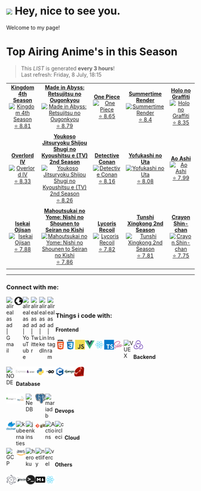 <h1><img src="https://emojis.slackmojis.com/emojis/images/1531849430/4246/blob-sunglasses.gif?1531849430" width="30"/> Hey, nice to see you.</h1>


<p>Welcome to my page!</p>

# Top Airing Anime's in this Season
> This <i>LIST</i> is generated <b>every 3 hours</b>!</br>Last refresh: Friday, 8 July, 18:15<br /></p>

|   |   |   |   |  |
| :---:         |     :---:      |          :---: | :---:         |     :---:      |
|[**Kingdom 4th Season** ![Kingdom 4th Season](https:&#x2F;&#x2F;cdn.myanimelist.net&#x2F;images&#x2F;anime&#x2F;1566&#x2F;122794.jpg?s&#x3D;1dd290c4b0bc3df1083c456064109e2f)  :star:  8.81 ](https:&#x2F;&#x2F;myanimelist.net&#x2F;anime&#x2F;50160&#x2F;Kingdom_4th_Season) |[**Made in Abyss: Retsujitsu no Ougonkyou** ![Made in Abyss: Retsujitsu no Ougonkyou](https:&#x2F;&#x2F;cdn.myanimelist.net&#x2F;images&#x2F;anime&#x2F;1864&#x2F;122519.jpg?s&#x3D;17612a9ecb307994db4ced0a85774a37)  :star:  8.79 ](https:&#x2F;&#x2F;myanimelist.net&#x2F;anime&#x2F;41084&#x2F;Made_in_Abyss__Retsujitsu_no_Ougonkyou) |[**One Piece** ![One Piece](https:&#x2F;&#x2F;cdn.myanimelist.net&#x2F;images&#x2F;anime&#x2F;6&#x2F;73245.jpg?s&#x3D;f792b8c9e28534ae455d06b15e686a14)  :star:  8.65 ](https:&#x2F;&#x2F;myanimelist.net&#x2F;anime&#x2F;21&#x2F;One_Piece) |[**Summertime Render** ![Summertime Render](https:&#x2F;&#x2F;cdn.myanimelist.net&#x2F;images&#x2F;anime&#x2F;1120&#x2F;120796.jpg?s&#x3D;a52ff27a36d2c027953221d2627c898e)  :star:  8.4 ](https:&#x2F;&#x2F;myanimelist.net&#x2F;anime&#x2F;47194&#x2F;Summertime_Render) |[**Holo no Graffiti** ![Holo no Graffiti](https:&#x2F;&#x2F;cdn.myanimelist.net&#x2F;images&#x2F;anime&#x2F;1259&#x2F;110227.jpg?s&#x3D;08c77f58ab974a8fc36af5e2eac9040a)  :star:  8.35 ](https:&#x2F;&#x2F;myanimelist.net&#x2F;anime&#x2F;44042&#x2F;Holo_no_Graffiti) |
|[**Overlord IV** ![Overlord IV](https:&#x2F;&#x2F;cdn.myanimelist.net&#x2F;images&#x2F;anime&#x2F;1530&#x2F;120110.jpg?s&#x3D;9b3fb5bfd6e183b3482cd6e245e9270a)  :star:  8.33 ](https:&#x2F;&#x2F;myanimelist.net&#x2F;anime&#x2F;48895&#x2F;Overlord_IV) |[**Youkoso Jitsuryoku Shijou Shugi no Kyoushitsu e (TV) 2nd Season** ![Youkoso Jitsuryoku Shijou Shugi no Kyoushitsu e (TV) 2nd Season](https:&#x2F;&#x2F;cdn.myanimelist.net&#x2F;images&#x2F;anime&#x2F;1010&#x2F;124180.jpg?s&#x3D;84b66443952abe4eec1c49804f3b7661)  :star:  8.26 ](https:&#x2F;&#x2F;myanimelist.net&#x2F;anime&#x2F;51096&#x2F;Youkoso_Jitsuryoku_Shijou_Shugi_no_Kyoushitsu_e_TV_2nd_Season) |[**Detective Conan** ![Detective Conan](https:&#x2F;&#x2F;cdn.myanimelist.net&#x2F;images&#x2F;anime&#x2F;7&#x2F;75199.jpg?s&#x3D;529dd40c117676c23a713a83ffc0a87f)  :star:  8.16 ](https:&#x2F;&#x2F;myanimelist.net&#x2F;anime&#x2F;235&#x2F;Detective_Conan) |[**Yofukashi no Uta** ![Yofukashi no Uta](https:&#x2F;&#x2F;cdn.myanimelist.net&#x2F;images&#x2F;anime&#x2F;1045&#x2F;123711.jpg?s&#x3D;219e38cd932e0903e083200cdfea4470)  :star:  8.08 ](https:&#x2F;&#x2F;myanimelist.net&#x2F;anime&#x2F;50346&#x2F;Yofukashi_no_Uta) |[**Ao Ashi** ![Ao Ashi](https:&#x2F;&#x2F;cdn.myanimelist.net&#x2F;images&#x2F;anime&#x2F;1731&#x2F;120871.jpg?s&#x3D;6389454dbb888aabf03471d299e57b96)  :star:  7.99 ](https:&#x2F;&#x2F;myanimelist.net&#x2F;anime&#x2F;49052&#x2F;Ao_Ashi) |
|[**Isekai Ojisan** ![Isekai Ojisan](https:&#x2F;&#x2F;cdn.myanimelist.net&#x2F;images&#x2F;anime&#x2F;1045&#x2F;124347.jpg?s&#x3D;563143fbde54991f41e71a7df0e898aa)  :star:  7.88 ](https:&#x2F;&#x2F;myanimelist.net&#x2F;anime&#x2F;49220&#x2F;Isekai_Ojisan) |[**Mahoutsukai no Yome: Nishi no Shounen to Seiran no Kishi** ![Mahoutsukai no Yome: Nishi no Shounen to Seiran no Kishi](https:&#x2F;&#x2F;cdn.myanimelist.net&#x2F;images&#x2F;anime&#x2F;1454&#x2F;117626.jpg?s&#x3D;8a7f21b432806bcf6f8a3412af7c8937)  :star:  7.86 ](https:&#x2F;&#x2F;myanimelist.net&#x2F;anime&#x2F;48438&#x2F;Mahoutsukai_no_Yome__Nishi_no_Shounen_to_Seiran_no_Kishi) |[**Lycoris Recoil** ![Lycoris Recoil](https:&#x2F;&#x2F;cdn.myanimelist.net&#x2F;images&#x2F;anime&#x2F;1270&#x2F;121838.jpg?s&#x3D;b8219a83d227e723670b4c6d00559dec)  :star:  7.82 ](https:&#x2F;&#x2F;myanimelist.net&#x2F;anime&#x2F;50709&#x2F;Lycoris_Recoil) |[**Tunshi Xingkong 2nd Season** ![Tunshi Xingkong 2nd Season](https:&#x2F;&#x2F;cdn.myanimelist.net&#x2F;images&#x2F;anime&#x2F;1341&#x2F;120304.jpg?s&#x3D;a0e9de7d8b0ebf211f2bcb52e024625a)  :star:  7.81 ](https:&#x2F;&#x2F;myanimelist.net&#x2F;anime&#x2F;49571&#x2F;Tunshi_Xingkong_2nd_Season) |[**Crayon Shin-chan** ![Crayon Shin-chan](https:&#x2F;&#x2F;cdn.myanimelist.net&#x2F;images&#x2F;anime&#x2F;10&#x2F;59897.jpg?s&#x3D;dcf5f566786bb2ee9b939a73322bcdfe)  :star:  7.75 ](https:&#x2F;&#x2F;myanimelist.net&#x2F;anime&#x2F;966&#x2F;Crayon_Shin-chan) |



---
### Connect with me:

[<img align="left" alt="alirealasad | Gmail" width="22px" src="https://cdn.jsdelivr.net/npm/simple-icons@v3/icons/gmail.svg" />][email]
[<img align="left" alt="asadali.netlify.app" width="22px" src="https://raw.githubusercontent.com/iconic/open-iconic/master/svg/globe.svg" />][website]
[<img align="left" alt="alirealasad | YouTube" width="22px" src="https://cdn.jsdelivr.net/npm/simple-icons@v3/icons/youtube.svg" />][youtube]
[<img align="left" alt="alirealasad | Twitter" width="22px" src="https://cdn.jsdelivr.net/npm/simple-icons@v3/icons/twitter.svg" />][twitter]
[<img align="left" alt="alirealasad | LinkedIn" width="22px" src="https://cdn.jsdelivr.net/npm/simple-icons@v3/icons/linkedin.svg" />][linkedin]
[<img align="left" alt="alirealasad | Instagram" width="22px" src="https://cdn.jsdelivr.net/npm/simple-icons@v3/icons/instagram.svg" />][instagram]

<br />

### Things i code with:
#### Frontend

[<img align="left" alt="HTML5" width="26px" src="https://raw.githubusercontent.com/github/explore/80688e429a7d4ef2fca1e82350fe8e3517d3494d/topics/html/html.png" />][htmlplaylist]
[<img align="left" alt="CSS3" width="26px" src="https://raw.githubusercontent.com/github/explore/80688e429a7d4ef2fca1e82350fe8e3517d3494d/topics/css/css.png" />][cssplaylist]
[<img align="left" alt="Javascript" width="26px" src="https://raw.githubusercontent.com/github/explore/80688e429a7d4ef2fca1e82350fe8e3517d3494d/topics/javascript/javascript.png" />][jsplaylist]
[<img align="left" alt="VUE" width="26px" src="https://raw.githubusercontent.com/github/explore/80688e429a7d4ef2fca1e82350fe8e3517d3494d/topics/vue/vue.png" />](https://vuejs.org/)
[<img align="left" alt="REACT" width="26px" src="https://raw.githubusercontent.com/github/explore/80688e429a7d4ef2fca1e82350fe8e3517d3494d/topics/react/react.png" />](https://reactjs.org/)
[<img align="left" alt="typescript" width="26px" src="https://raw.githubusercontent.com/github/explore/80688e429a7d4ef2fca1e82350fe8e3517d3494d/topics/typescript/typescript.png" />](https://www.typescriptlang.org/)
[<img align="left" alt="SCSS" width="26px" src="https://raw.githubusercontent.com/github/explore/80688e429a7d4ef2fca1e82350fe8e3517d3494d/topics/sass/sass.png" />](https://sass-lang.com/)
[<img align="left" alt="VUEX" width="26px" src="https://user-images.githubusercontent.com/7110136/29002857-9e802f08-7ab4-11e7-9c31-604b5d0d0c19.png" />](https://vuex.vuejs.org/)
[<img align="left" alt="REDUX" width="26px" src="https://raw.githubusercontent.com/github/explore/80688e429a7d4ef2fca1e82350fe8e3517d3494d/topics/redux/redux.png" />](https://redux.js.org/)
<br />

#### Backend

[<img align="left" alt="NODE" width="26px" src="https://avatars3.githubusercontent.com/u/9950313?s=200&v=4" />](https://nodejs.org/en/)
[<img align="left" alt="express" width="26px" src="https://raw.githubusercontent.com/github/explore/80688e429a7d4ef2fca1e82350fe8e3517d3494d/topics/express/express.png" />](https://www.express.com/)
[<img align="left" alt="elixir" width="26px" src="https://raw.githubusercontent.com/github/explore/d106aa3f6fa091ab80ab5c8cf0d931baff3caaea/topics/elixir/elixir.png" />](https://elixir-lang.org/getting-started/introduction.html)
[<img align="left" alt="python" width="26px" src="https://raw.githubusercontent.com/github/explore/80688e429a7d4ef2fca1e82350fe8e3517d3494d/topics/python/python.png" />](https://www.python.org/)
[<img align="left" alt="GO" width="26px" src="https://raw.githubusercontent.com/github/explore/80688e429a7d4ef2fca1e82350fe8e3517d3494d/topics/go/go.png" />](https://golang.org/)
[<img align="left" alt="C" width="26px" src="https://raw.githubusercontent.com/github/explore/80688e429a7d4ef2fca1e82350fe8e3517d3494d/topics/c/c.png" />](https://www.cprogramming.com/)
[<img align="left" alt="django" width="26px" src="https://raw.githubusercontent.com/github/explore/80688e429a7d4ef2fca1e82350fe8e3517d3494d/topics/django/django.png" />](https://www.djangoproject.com/)
[<img align="left" alt="ruby" width="26px" src="https://raw.githubusercontent.com/github/explore/80688e429a7d4ef2fca1e82350fe8e3517d3494d/topics/ruby/ruby.png" />](https://www.ruby-lang.org/en/)
<br />

#### Database

[<img align="left" alt="mongodb" width="26px" src="https://raw.githubusercontent.com/github/explore/80688e429a7d4ef2fca1e82350fe8e3517d3494d/topics/mongodb/mongodb.png" />](https://www.mongodb.com/)
[<img align="left" alt="mysql" width="26px" src="https://raw.githubusercontent.com/github/explore/80688e429a7d4ef2fca1e82350fe8e3517d3494d/topics/mysql/mysql.png" />](https://www.mysql.com/)
[<img align="left" alt="NeDB" width="26px" src="https://camo.githubusercontent.com/bed5a99a9fe4e543269919d65aea0910cc73ccad/687474703a2f2f692e696d6775722e636f6d2f394f31784846622e706e67" />](https://dbdb.io/db/nedb)
[<img align="left" alt="postgresql" width="26px" src="https://raw.githubusercontent.com/github/explore/80688e429a7d4ef2fca1e82350fe8e3517d3494d/topics/postgresql/postgresql.png" />](https://www.postgresql.org/)
[<img align="left" alt="mariadb" width="26px" src="https://avatars0.githubusercontent.com/u/4739304?s=200&v=4" />](https://mariadb.org/)
<br />

#### Devops

[<img align="left" alt="docker" width="26px" src="https://raw.githubusercontent.com/github/explore/80688e429a7d4ef2fca1e82350fe8e3517d3494d/topics/docker/docker.png" />](https://www.docker.com/)
[<img align="left" alt="kubernaties" width="26px" src="https://avatars3.githubusercontent.com/u/13629408?s=200&v=4" />](https://kubernetes.io/)
[<img align="left" alt="jenkins" width="26px" src="https://jenkins.io/sites/default/files/jenkins_logo.png" />](https://www.jenkins.io/)
[<img align="left" alt="git" width="26px" src="https://raw.githubusercontent.com/github/explore/80688e429a7d4ef2fca1e82350fe8e3517d3494d/topics/git/git.png" />][gitplaylist]
[<img align="left" alt="Actions" width="26px" src="https://avatars0.githubusercontent.com/u/44036562?s=200&v=4" />](https://github.com/features/actions)
[<img align="left" alt="circleci" width="26px" src="https://avatars2.githubusercontent.com/u/1231870?s=200&v=4" />](https://circleci.com/)
<br />

#### Cloud

[<img align="left" alt="GCP" width="26px" src="https://avatars0.githubusercontent.com/u/2810941?s=200&v=4" />](https://cloud.google.com/)
[<img align="left" alt="AWS" width="26px" src="https://raw.githubusercontent.com/github/explore/fbceb94436312b6dacde68d122a5b9c7d11f9524/topics/aws/aws.png" />](https://aws.amazon.com/)
[<img align="left" alt="heroku" width="26px" src="https://avatars3.githubusercontent.com/u/23211?s=200&v=4" />](http://www.heroku.com/)
[<img align="left" alt="netlify" width="26px" src="https://avatars0.githubusercontent.com/u/7892489?s=200&v=4" />](https://www.netlify.com/)
[<img align="left" alt="vercel" width="26px" src="https://avatars1.githubusercontent.com/u/14985020?s=200&v=4" />](https://vercel.com/)
<br />

#### Others

[<img align="left" alt="electron" width="26px" src="https://raw.githubusercontent.com/github/explore/80688e429a7d4ef2fca1e82350fe8e3517d3494d/topics/electron/electron.png" />](https://www.electronjs.org/)
[<img align="left" alt="bash" width="26px" src="https://raw.githubusercontent.com/github/explore/80688e429a7d4ef2fca1e82350fe8e3517d3494d/topics/bash/bash.png" />](https://www.youtube.com/channel/UC39bf-FZ8f4Om1TJKYY9klQ?view_as=subscriber)
[<img align="left" alt="terminal" width="26px" src="https://raw.githubusercontent.com/github/explore/80688e429a7d4ef2fca1e82350fe8e3517d3494d/topics/terminal/terminal.png" />](https://www.youtube.com/channel/UC39bf-FZ8f4Om1TJKYY9klQ?view_as=subscriber)
[<img align="left" alt="markdown" width="26px" src="https://raw.githubusercontent.com/github/explore/80688e429a7d4ef2fca1e82350fe8e3517d3494d/topics/markdown/markdown.png" />](https://www.youtube.com/channel/UC39bf-FZ8f4Om1TJKYY9klQ?view_as=subscriber)
[<img align="left" alt="react-native" width="26px" src="https://raw.githubusercontent.com/github/explore/80688e429a7d4ef2fca1e82350fe8e3517d3494d/topics/react-native/react-native.png" />](https://reactnative.dev/)
<br />

[email]: mailto:alirealasad@gmail.com
[website]: https://asadali.netlify.app/
[twitter]: https://twitter.com/alirealasad
[youtube]: https://youtube.com/codingwithasad
[instagram]: https://instagram.com/alirealasad
[linkedin]: https://linkedin.com/in/alirealasad
[htmlplaylist]: https://www.youtube.com/watch?v=aXIvcQZnR54&list=PL1QSoy44luSTuHIj1BkuMDM8Q2Wdn7Suh
[cssplaylist]: https://www.youtube.com/watch?v=N9E62IZUozc&list=PL1QSoy44luSSuWfX_ythMGGBag-WtgDFc
[jsplaylist]: https://www.youtube.com/watch?v=JOj8tmvMnDU&list=PL1QSoy44luSRsNLpOX_jiERHTvyDGnMud
[gitplaylist]: https://www.youtube.com/watch?v=YErjziccNg4&list=PL1QSoy44luST0ZQxRwq98e0y4mMw3mr6C
